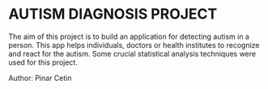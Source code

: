 # AUTISM DIAGNOSIS PROJECT
The aim of this project is to build an application for detecting autism in a person. This app helps individuals, doctors or health institutes to recognize and react for the autism. Some crucial statistical analysis techniques were used for this project.

Author: Pinar Cetin


